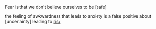 
Fear is that we don't believe ourselves to be [safe]

the feeling of awkwardness that leads to anxiety is a false positive about [uncertainty] leading to [risk](safety)
